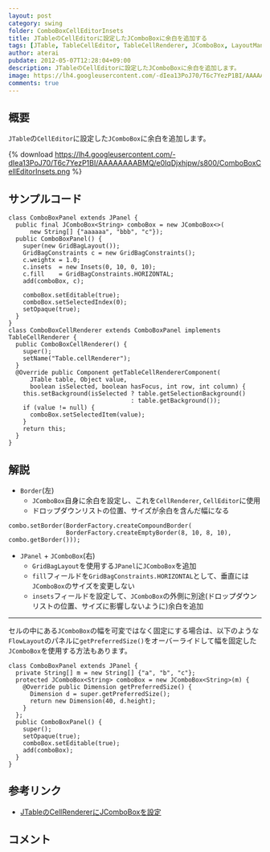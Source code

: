 ```yaml
---
layout: post
category: swing
folder: ComboBoxCellEditorInsets
title: JTableのCellEditorに設定したJComboBoxに余白を追加する
tags: [JTable, TableCellEditor, TableCellRenderer, JComboBox, LayoutManager]
author: aterai
pubdate: 2012-05-07T12:28:04+09:00
description: JTableのCellEditorに設定したJComboBoxに余白を追加します。
image: https://lh4.googleusercontent.com/-dIea13PoJ70/T6c7YezP1BI/AAAAAAAABMQ/e0IqDjxhjpw/s800/ComboBoxCellEditorInsets.png
comments: true
---
```

## 概要
`JTable`の`CellEditor`に設定した`JComboBox`に余白を追加します。

{% download https://lh4.googleusercontent.com/-dIea13PoJ70/T6c7YezP1BI/AAAAAAAABMQ/e0IqDjxhjpw/s800/ComboBoxCellEditorInsets.png %}

## サンプルコード
<pre class="prettyprint"><code>class ComboBoxPanel extends JPanel {
  public final JComboBox&lt;String&gt; comboBox = new JComboBox&lt;&gt;(
      new String[] {"aaaaaa", "bbb", "c"});
  public ComboBoxPanel() {
    super(new GridBagLayout());
    GridBagConstraints c = new GridBagConstraints();
    c.weightx = 1.0;
    c.insets  = new Insets(0, 10, 0, 10);
    c.fill    = GridBagConstraints.HORIZONTAL;
    add(comboBox, c);

    comboBox.setEditable(true);
    comboBox.setSelectedIndex(0);
    setOpaque(true);
  }
}
class ComboBoxCellRenderer extends ComboBoxPanel implements TableCellRenderer {
  public ComboBoxCellRenderer() {
    super();
    setName("Table.cellRenderer");
  }
  @Override public Component getTableCellRendererComponent(
      JTable table, Object value,
      boolean isSelected, boolean hasFocus, int row, int column) {
    this.setBackground(isSelected ? table.getSelectionBackground()
                                  : table.getBackground());
    if (value != null) {
      comboBox.setSelectedItem(value);
    }
    return this;
  }
}
</code></pre>

## 解説
- `Border`(左)
    - `JComboBox`自身に余白を設定し、これを`CellRenderer`, `CellEditor`に使用
    - ドロップダウンリストの位置、サイズが余白を含んだ幅になる

<!-- dummy comment line for breaking list -->

<pre class="prettyprint"><code>combo.setBorder(BorderFactory.createCompoundBorder(
                BorderFactory.createEmptyBorder(8, 10, 8, 10), combo.getBorder()));
</code></pre>

- `JPanel` + `JComboBox`(右)
    - `GridBagLayout`を使用する`JPanel`に`JComboBox`を追加
    - `fill`フィールドを`GridBagConstraints.HORIZONTAL`として、垂直には`JComboBox`のサイズを変更しない
    - `insets`フィールドを設定して、`JComboBox`の外側に別途(ドロップダウンリストの位置、サイズに影響しないように)余白を追加

<!-- dummy comment line for breaking list -->

- - - -
セルの中にある`JComboBox`の幅を可変ではなく固定にする場合は、以下のような`FlowLayout`のパネルに`getPreferredSize()`をオーバーライドして幅を固定した`JComboBox`を使用する方法もあります。

<pre class="prettyprint"><code>class ComboBoxPanel extends JPanel {
  private String[] m = new String[] {"a", "b", "c"};
  protected JComboBox&lt;String&gt; comboBox = new JComboBox&lt;String&gt;(m) {
    @Override public Dimension getPreferredSize() {
      Dimension d = super.getPreferredSize();
      return new Dimension(40, d.height);
    }
  };
  public ComboBoxPanel() {
    super();
    setOpaque(true);
    comboBox.setEditable(true);
    add(comboBox);
  }
}
</code></pre>

## 参考リンク
- [JTableのCellRendererにJComboBoxを設定](http://ateraimemo.com/Swing/ComboCellRenderer.html)

<!-- dummy comment line for breaking list -->

## コメント
